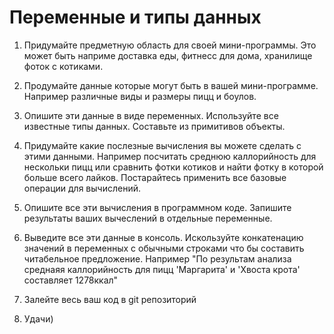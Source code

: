 # Переменные и типы данных

1. Придумайте предметную область для своей мини-программы. Это может быть наприме доставка еды, фитнесс для дома, хранилище фоток с котиками.

2. Продумайте данные которые могут быть в вашей мини-программе. Например различные виды и размеры пицц и боулов.

3. Опишите эти данные в виде переменных. Используйте все известные типы данных. Составьте из примитивов объекты.

4. Придумайте какие послезные вычисления вы можете сделать с этими данными. Например посчитать среднюю каллорийность для нескольки пицц или сравнить фотки котиков и найти фотку в которой больше всего лайков. Постарайтесь применить все базовые операции для вычислений.

5. Опишите все эти вычисления в программном коде. Запишите результаты ваших вычеслений в отдельные переменные.

6. Выведите все эти данные в консоль. Искользуйте конкатенацию значений в переменных с обычными строками что бы составить читабельное предложение. Например "По результам анализа среднаяя каллорийность для пицц 'Маргарита' и 'Хвоста крота' составляет 1278ккал"

7. Залейте весь ваш код в git репозиторий

8. Удачи)